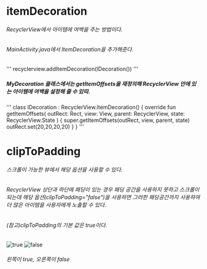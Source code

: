 # itemDecoration

###### RecyclerView에서 아이템에 여백을 주는 방법이다.

###### MainActivity.java에서 ItemDecoration을 추가해준다.

'''
recyclerview.addItemDecoration(IDecoration())
'''

##### MyDecoration 클래스에서는 getItemOffsets을 재정의해 RecyclerView 안에 있는 아이템에 여백을 설정해 줄 수 있따.

'''
class IDecoration : RecyclerView.ItemDecoration() {
    override fun getItemOffsets( outRect: Rect, view: View, parent: RecyclerView, state: RecyclerView.State
    ) {
        super.getItemOffsets(outRect, view, parent, state)
        outRect.set(20,20,20,20)
    }
}
'''

# clipToPadding

###### 스크롤이 가능한 뷰에서 해당 옵션을 사용할 수 있다.

###### RecyclerView 상단과 하단에 패딩이 있는 경우 패딩 공간을 사용하지 못하고 스크롤이 되는데 해당 옵션(clipToPadding="false")을 사용하면 그러한 패딩공간까지 사용하여 더 많은 아이템을 사용자에게 노출할 수 있다.

###### (참고)clipToPadding의 기본 값은 true이다.




![true](https://user-images.githubusercontent.com/61824695/81410941-8e718d00-917c-11ea-8d92-ad67ac60d91c.JPG)
![false](https://user-images.githubusercontent.com/61824695/81411189-fd4ee600-917c-11ea-8853-f8c2ef4ca9d9.JPG)



###### 왼쪽이 true, 오른쪽이 false
